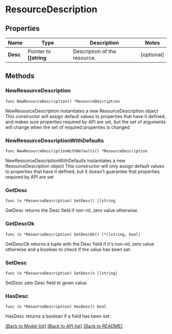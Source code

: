 # ResourceDescription

## Properties

Name | Type | Description | Notes
------------ | ------------- | ------------- | -------------
**Desc** | Pointer to **[]string** | Description of the resource. | [optional] 

## Methods

### NewResourceDescription

`func NewResourceDescription() *ResourceDescription`

NewResourceDescription instantiates a new ResourceDescription object
This constructor will assign default values to properties that have it defined,
and makes sure properties required by API are set, but the set of arguments
will change when the set of required properties is changed

### NewResourceDescriptionWithDefaults

`func NewResourceDescriptionWithDefaults() *ResourceDescription`

NewResourceDescriptionWithDefaults instantiates a new ResourceDescription object
This constructor will only assign default values to properties that have it defined,
but it doesn't guarantee that properties required by API are set

### GetDesc

`func (o *ResourceDescription) GetDesc() []string`

GetDesc returns the Desc field if non-nil, zero value otherwise.

### GetDescOk

`func (o *ResourceDescription) GetDescOk() (*[]string, bool)`

GetDescOk returns a tuple with the Desc field if it's non-nil, zero value otherwise
and a boolean to check if the value has been set.

### SetDesc

`func (o *ResourceDescription) SetDesc(v []string)`

SetDesc sets Desc field to given value.

### HasDesc

`func (o *ResourceDescription) HasDesc() bool`

HasDesc returns a boolean if a field has been set.


[[Back to Model list]](../README.md#documentation-for-models) [[Back to API list]](../README.md#documentation-for-api-endpoints) [[Back to README]](../README.md)


